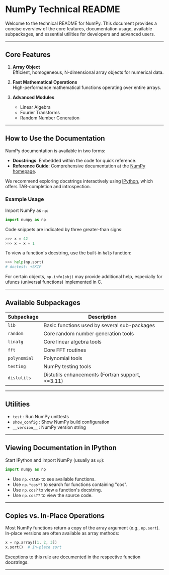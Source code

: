 # NumPy Technical README

Welcome to the technical README for NumPy. This document provides a concise overview of the core features, documentation usage, available subpackages, and essential utilities for developers and advanced users.

---

## Core Features

1. **Array Object**  
   Efficient, homogeneous, N-dimensional array objects for numerical data.

2. **Fast Mathematical Operations**  
   High-performance mathematical functions operating over entire arrays.

3. **Advanced Modules**  
   - Linear Algebra
   - Fourier Transforms
   - Random Number Generation

---

## How to Use the Documentation

NumPy documentation is available in two forms:
- **Docstrings**: Embedded within the code for quick reference.
- **Reference Guide**: Comprehensive documentation at the [NumPy homepage](https://numpy.org).

We recommend exploring docstrings interactively using [IPython](https://ipython.org), which offers TAB-completion and introspection.

### Example Usage

Import NumPy as `np`:

```python
import numpy as np
```

Code snippets are indicated by three greater-than signs:

```python
>>> x = 42
>>> x = x + 1
```

To view a function's docstring, use the built-in `help` function:

```python
>>> help(np.sort)
# doctest: +SKIP
```

For certain objects, `np.info(obj)` may provide additional help, especially for ufuncs (universal functions) implemented in C.

---

## Available Subpackages

| Subpackage   | Description                                      |
|--------------|--------------------------------------------------|
| `lib`        | Basic functions used by several sub-packages     |
| `random`     | Core random number generation tools              |
| `linalg`     | Core linear algebra tools                        |
| `fft`        | Core FFT routines                                |
| `polynomial` | Polynomial tools                                 |
| `testing`    | NumPy testing tools                              |
| `distutils`  | Distutils enhancements (Fortran support, <=3.11) |

---

## Utilities

- `test`         : Run NumPy unittests
- `show_config`  : Show NumPy build configuration
- `__version__`  : NumPy version string

---

## Viewing Documentation in IPython

Start IPython and import NumPy (usually as `np`):

```python
import numpy as np
```

- Use `np.<TAB>` to see available functions.
- Use `np.*cos*?` to search for functions containing "cos".
- Use `np.cos?` to view a function's docstring.
- Use `np.cos??` to view the source code.

---

## Copies vs. In-Place Operations

Most NumPy functions return a copy of the array argument (e.g., `np.sort`).  
In-place versions are often available as array methods:

```python
x = np.array([1, 2, 3])
x.sort()  # In-place sort
```

Exceptions to this rule are documented in the respective function docstrings.

---

